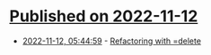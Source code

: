 # [Published on 2022-11-12](index.md)

* [2022-11-12, 05:44:59](https://lobste.rs/s/wf9bfx/refactoring_with_delete) - [Refactoring with =delete](https://quuxplusone.github.io/blog/2022/11/11/refactoring-with-delete/)
